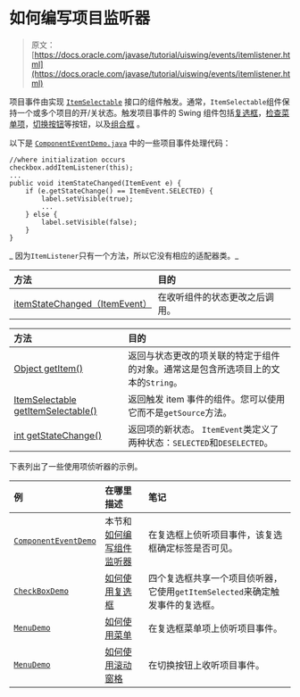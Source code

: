 # 如何编写项目监听器

> 原文： [https://docs.oracle.com/javase/tutorial/uiswing/events/itemlistener.html](https://docs.oracle.com/javase/tutorial/uiswing/events/itemlistener.html)

项目事件由实现 [`ItemSelectable`](https://docs.oracle.com/javase/8/docs/api/java/awt/ItemSelectable.html) 接口的组件触发。通常，`ItemSelectable`组件保持一个或多个项目的开/关状态。触发项目事件的 Swing 组件包括[复选框](../components/button.html#checkbox)，[检查菜单项](../components/menu.html)，[切换按钮](../components/button.html)等按钮，以及[组合框](../components/combobox.html) 。

以下是 [`ComponentEventDemo.java`](../examples/events/ComponentEventDemoProject/src/events/ComponentEventDemo.java) 中的一些项目事件处理代码：

```
//where initialization occurs
checkbox.addItemListener(this);
...
public void itemStateChanged(ItemEvent e) {
    if (e.getStateChange() == ItemEvent.SELECTED) {
        label.setVisible(true);
        ...
    } else {
        label.setVisible(false);
    }
}

```

_ 因为`ItemListener`只有一个方法，所以它没有相应的适配器类。_

| 方法 | 目的 |
| :-- | :-- |
| [itemStateChanged（ItemEvent）](https://docs.oracle.com/javase/8/docs/api/java/awt/event/ItemListener.html#itemStateChanged-java.awt.event.ItemEvent-) | 在收听组件的状态更改之后调用。 |

| 方法 | 目的 |
| :-- | :-- |
| [Object getItem()](https://docs.oracle.com/javase/8/docs/api/java/awt/event/ItemEvent.html#getItem--) | 返回与状态更改的项关联的特定于组件的对象。通常这是包含所选项目上的文本的`String`。 |
| [ItemSelectable getItemSelectable()](https://docs.oracle.com/javase/8/docs/api/java/awt/event/ItemEvent.html#getItemSelectable--) | 返回触发 item 事件的组件。您可以使用它而不是`getSource`方法。 |
| [int getStateChange()](https://docs.oracle.com/javase/8/docs/api/java/awt/event/ItemEvent.html#getStateChange--) | 返回项的新状态。 `ItemEvent`类定义了两种状态：`SELECTED`和`DESELECTED`。 |

下表列出了一些使用项侦听器的示例。

| 例 | 在哪里描述 | 笔记 |
| :-- | :-- | :-- |
| [`ComponentEventDemo`](../examples/events/index.html#ComponentEventDemo) | 本节和[如何编写组件监听器](componentlistener.html) | 在复选框上侦听项目事件，该复选框确定标签是否可见。 |
| [`CheckBoxDemo`](../examples/components/index.html#CheckBoxDemo) | [如何使用复选框](../components/button.html#checkbox) | 四个复选框共享一个项目侦听器，它使用`getItemSelected`来确定触发事件的复选框。 |
| [`MenuDemo`](../examples/components/index.html#MenuDemo) | [如何使用菜单](../components/menu.html) | 在复选框菜单项上侦听项目事件。 |
| [`MenuDemo`](../examples/components/index.html#ScrollDemo) | [如何使用滚动窗格](../components/scrollpane.html) | 在切换按钮上收听项目事件。 |